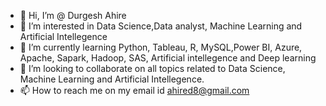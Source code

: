 - 👋 Hi, I’m @ Durgesh Ahire
- 👀 I’m interested in Data Science,Data analyst, Machine Learning and Artificial Intellegence
- 🌱 I’m currently learning Python, Tableau, R, MySQL,Power BI, Azure, Apache, Sapark, Hadoop, SAS, Artificial intellegence and Deep learning
- 💞️ I’m looking to collaborate on all topics related to Data Science, Machine Learning and Artificial Intellegence.
- 📫 How to reach me on my email id ahired8@gmail.com

<!---
durgesh0072/durgesh0072 is a ✨ special ✨ repository because its `README.md` (this file) appears on your GitHub profile.
You can click the Preview link to take a look at your changes.
--->
